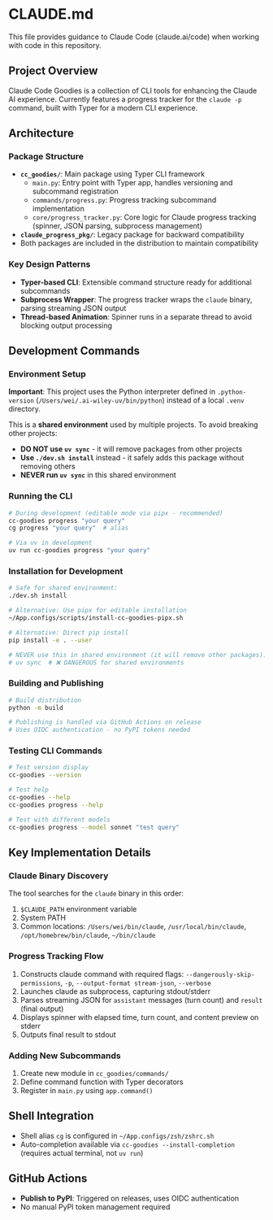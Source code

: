 # CLAUDE.md

This file provides guidance to Claude Code (claude.ai/code) when working with code in this repository.

## Project Overview

Claude Code Goodies is a collection of CLI tools for enhancing the Claude AI experience. Currently features a progress tracker for the `claude -p` command, built with Typer for a modern CLI experience.

## Architecture

### Package Structure
- **`cc_goodies/`**: Main package using Typer CLI framework
  - `main.py`: Entry point with Typer app, handles versioning and subcommand registration
  - `commands/progress.py`: Progress tracking subcommand implementation
  - `core/progress_tracker.py`: Core logic for Claude progress tracking (spinner, JSON parsing, subprocess management)
- **`claude_progress_pkg/`**: Legacy package for backward compatibility
- Both packages are included in the distribution to maintain compatibility

### Key Design Patterns
- **Typer-based CLI**: Extensible command structure ready for additional subcommands
- **Subprocess Wrapper**: The progress tracker wraps the `claude` binary, parsing streaming JSON output
- **Thread-based Animation**: Spinner runs in a separate thread to avoid blocking output processing

## Development Commands

### Environment Setup

**Important**: This project uses the Python interpreter defined in `.python-version` (`/Users/wei/.ai-wiley-uv/bin/python`) instead of a local `.venv` directory.

This is a **shared environment** used by multiple projects. To avoid breaking other projects:
- **DO NOT use `uv sync`** - it will remove packages from other projects
- **Use `./dev.sh install`** instead - it safely adds this package without removing others
- **NEVER run `uv sync`** in this shared environment

### Running the CLI
```bash
# During development (editable mode via pipx - recommended)
cc-goodies progress "your query"
cg progress "your query"  # alias

# Via uv in development
uv run cc-goodies progress "your query"
```

### Installation for Development
```bash
# Safe for shared environment:
./dev.sh install

# Alternative: Use pipx for editable installation
~/App.configs/scripts/install-cc-goodies-pipx.sh

# Alternative: Direct pip install
pip install -e . --user

# NEVER use this in shared environment (it will remove other packages):
# uv sync  # ❌ DANGEROUS for shared environments
```

### Building and Publishing
```bash
# Build distribution
python -m build

# Publishing is handled via GitHub Actions on release
# Uses OIDC authentication - no PyPI tokens needed
```

### Testing CLI Commands
```bash
# Test version display
cc-goodies --version

# Test help
cc-goodies --help
cc-goodies progress --help

# Test with different models
cc-goodies progress --model sonnet "test query"
```

## Key Implementation Details

### Claude Binary Discovery
The tool searches for the `claude` binary in this order:
1. `$CLAUDE_PATH` environment variable
2. System PATH
3. Common locations: `/Users/wei/bin/claude`, `/usr/local/bin/claude`, `/opt/homebrew/bin/claude`, `~/bin/claude`

### Progress Tracking Flow
1. Constructs claude command with required flags: `--dangerously-skip-permissions`, `-p`, `--output-format stream-json`, `--verbose`
2. Launches claude as subprocess, capturing stdout/stderr
3. Parses streaming JSON for `assistant` messages (turn count) and `result` (final output)
4. Displays spinner with elapsed time, turn count, and content preview on stderr
5. Outputs final result to stdout

### Adding New Subcommands
1. Create new module in `cc_goodies/commands/`
2. Define command function with Typer decorators
3. Register in `main.py` using `app.command()`

## Shell Integration

- Shell alias `cg` is configured in `~/App.configs/zsh/zshrc.sh`
- Auto-completion available via `cc-goodies --install-completion` (requires actual terminal, not `uv run`)

## GitHub Actions

- **Publish to PyPI**: Triggered on releases, uses OIDC authentication
- No manual PyPI token management required